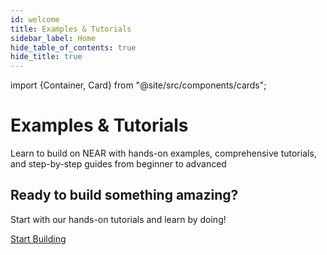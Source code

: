 ```yaml
---
id: welcome
title: Examples & Tutorials
sidebar_label: Home
hide_table_of_contents: true
hide_title: true
---
```


import {Container, Card} from "@site/src/components/cards";

<div style={{paddingRight: "1rem"}}>

  <div className="landing-intro">
    <h1>Examples & Tutorials</h1>
    <p className="landing-subtitle">Learn to build on NEAR with hands-on examples, comprehensive tutorials, and step-by-step guides from beginner to advanced</p>
  </div>

  <Container>
    <Card 
      img="/img/icons/near.svg"
      title="Mastering NEAR"
      text="New to NEAR development? Start with our comprehensive introduction to building Web3 applications"
      links={{
              "Master Applications": "/tutorials/auction/introduction",
              "What are Smart Contracts?": "/smart-contracts/what-is",
              "What are Web3 Apps?": "/web3-apps/what-is"    }}
    />
    <Card
      img="/img/icons/app.svg"
      title="Frontend Examples"
      text="Build modern web interfaces that connect to NEAR contracts with these practical examples"
      links={{
        "Guest Book": "/tutorials/examples/guest-book",
        "Multi-Contract Frontend": "/tutorials/examples/frontend-multiple-contracts",
        "Marketplace Template": "/tutorials/templates/marketplace"
      }}
    />
    <Card 
      img="/img/icons/contract.svg"
      title="Smart Contract Examples"
      text="Learn smart contract development with real-world examples from simple to advanced patterns"
      links={{
        "Count on NEAR": "/tutorials/examples/count-near",
        "Cross-Contract Calls": "/tutorials/examples/xcc",
        "Coin Flip Game": "/tutorials/examples/coin-flip"
       }}
    />

  </Container>
    
  <Container>
    <Card 
      img="/img/icons/token.svg"
      title="Tokens & NFTs"
      text="Master fungible and non-fungible tokens on NEAR with comprehensive step-by-step tutorials"
      links={{
        "Fungible Tokens (FT)": "/tutorials/fts/introduction",
        "Non-Fungible Tokens (NFT)": "/tutorials/nfts/introduction",
        "NFT Tutorial (JS)": "/tutorials/nfts/js/introduction",    }}
    />
    <Card 
      img="/img/icons/multichain.svg"
      title="Multichain Development"
      text="Explore NEAR's multichain capabilities and learn to control accounts across different networks"
      links={{
        "Controlling NEAR Accounts": "/tutorials/controlling-near-accounts/introduction",
        "Multi-Chain DAO": "/tutorials/multichain-dao/introduction",
        "Chain Signatures": "/chain-abstraction/chain-signatures"  }}
    />
    <Card 
      img="/img/icons/database.svg"
      title="Data Infrastructure"
      text="Build indexers and work with NEAR's data layer to create powerful data-driven applications"
      links={{
        "NEAR Lake Framework": "/data-infrastructure/lake-framework/building-indexers/primitives",
        "NFT Indexer": "/data-infrastructure/lake-framework/building-indexers/nft-indexer",
        "JavaScript Lake Indexer": "/data-infrastructure/lake-framework/building-indexers/js-lake-indexer"
        }}
    />
  </Container>

  <div className="landing-footer">
    <h2>Ready to build something amazing?</h2>
    <p>Start with our hands-on tutorials and learn by doing!</p>
    <div className="landing-cta">
      <a href="/tutorials/auction/introduction" className="button button--primary button--lg">Start Building</a>
    </div>
  </div>
</div>
